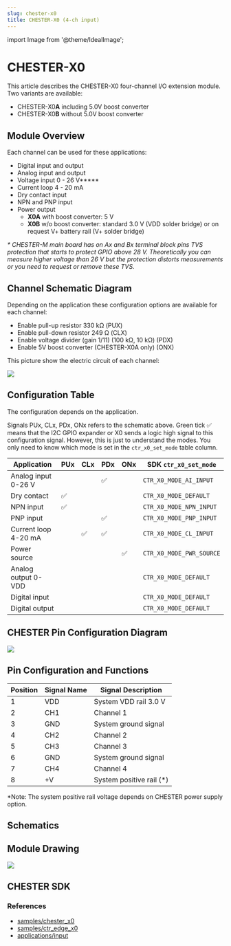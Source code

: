 ```yaml
---
slug: chester-x0
title: CHESTER-X0 (4-ch input)
---
```

import Image from '@theme/IdealImage';

# CHESTER-X0

This article describes the CHESTER-X0 four-channel I/O extension module. Two variants are available:
* CHESTER-X0**A** including 5.0V boost converter
* CHESTER-X0**B** without 5.0V boost converter

## Module Overview

Each channel can be used for these applications:

* Digital input and output
* Analog input and output
* Voltage input 0 - 26 V**\***
* Current loop 4 - 20 mA
* Dry contact input
* NPN and PNP input
* Power output
  * **X0A** with boost converter: 5 V
  * **X0B** w/o boost converter: standard 3.0 V (VDD solder bridge) or on request V+ battery rail (V+ solder bridge)

_\* CHESTER-M main board has on Ax and Bx terminal block pins TVS protection that starts to protect GPIO above 28 V. Theoretically you can measure higher voltage than 26 V but the protection distorts measurements or you need to request or remove these TVS._

## Channel Schematic Diagram

Depending on the application these configuration options are available for each channel:

* Enable pull-up resistor 330 kΩ (PUX)
* Enable pull-down resistor 249 Ω (CLX)
* Enable voltage divider (gain 1/11) (100 kΩ, 10 kΩ) (PDX)
* Enable 5V boost converter (CHESTER-X0A only) (ONX)

This picture show the electric circuit of each channel:

![](sc-chester-x0.png)

## Configuration Table

The configuration depends on the application.

Signals PUx, CLx, PDx, ONx refers to the schematic above. Green tick ✅ means that the I2C GPIO expander or X0 sends a logic high signal to this configuration signal.
However, this is just to understand the modes. You only need to know which mode is set in the `ctr_x0_set_mode` table column.

| Application          | PUx | CLx | PDx | ONx | SDK `ctr_x0_set_mode`    |
| -------------------- | --- | --- | --- | --- | ------------------------ |
| Analog input 0-26 V  |     |     | ✅   |     | `CTR_X0_MODE_AI_INPUT`   |
| Dry contact          | ✅   |     |     |     | `CTR_X0_MODE_DEFAULT`    |
| NPN input            | ✅   |     |     |     | `CTR_X0_MODE_NPN_INPUT`  |
| PNP input            |     |     | ✅   |     | `CTR_X0_MODE_PNP_INPUT`  |
| Current loop 4-20 mA |     | ✅   | ✅   |     | `CTR_X0_MODE_CL_INPUT`   |
| Power source         |     |     |     | ✅   | `CTR_X0_MODE_PWR_SOURCE` |
| Analog output 0-VDD  |     |     |     |     | `CTR_X0_MODE_DEFAULT`    |
| Digital input        |     |     |     |     | `CTR_X0_MODE_DEFAULT`    |
| Digital output       |     |     |     |     | `CTR_X0_MODE_DEFAULT`    |

## CHESTER Pin Configuration Diagram

![](tb-chester-x0.png)

## Pin Configuration and Functions

| Position | Signal Name | Signal Description       |
| -------- | ----------- | ------------------------ |
| 1        | VDD         | System VDD rail 3.0 V    |
| 2        | CH1         | Channel 1                |
| 3        | GND         | System ground signal     |
| 4        | CH2         | Channel 2                |
| 5        | CH3         | Channel 3                |
| 6        | GND         | System ground signal     |
| 7        | CH4         | Channel 4                |
| 8        | +V          | System positive rail (*) |

*Note: The system positive rail voltage depends on CHESTER power supply option.

## Schematics

## Module Drawing

![](pc-chester-x0.png)

## CHESTER SDK

### References

* [samples/chester_x0](https://github.com/hardwario/chester-sdk/tree/main/samples/chester_x0)
* [samples/ctr_edge_x0](https://github.com/hardwario/chester-sdk/tree/main/samples/ctr_edge_x0)
* [applications/input](https://github.com/hardwario/chester-sdk/tree/main/applications/input)
